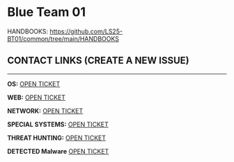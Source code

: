 # Blue Team 01

HANDBOOKS: https://github.com/LS25-BT01/common/tree/main/HANDBOOKS

## CONTACT LINKS (CREATE A NEW ISSUE)
---

**OS:** [OPEN TICKET](https://github.com/LS25-BT01/common/issues/new?template=os-ticket.yml)

**WEB:** [OPEN TICKET](https://github.com/LS25-BT01/common/issues/new?template=web-ticket.yaml)

**NETWORK:** [OPEN TICKET](https://github.com/LS25-BT01/network-common/issues/new)

**SPECIAL SYSTEMS:** [OPEN TICKET](https://github.com/LS25-BT01/common/issues/new?template=special-systems-ticket.yaml)

**THREAT HUNTING:** [OPEN TICKET](https://github.com/LS25-BT01/threat-hunting/issues/new?template=th-findings.yml) 

**DETECTED Malware** [OPEN TICKET](https://github.com/LS25-BT01/DETECTED-MALWARE/tree/TEHD%C4%B0T-AVCILI%C4%9EI)
